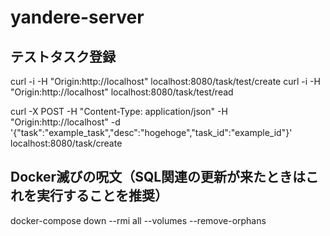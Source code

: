 # yandere-server

## テストタスク登録

curl -i -H "Origin:http://localhost" localhost:8080/task/test/create
curl -i -H "Origin:http://localhost" localhost:8080/task/test/read
  
curl -X POST -H "Content-Type: application/json" -H "Origin:http://localhost" -d '{"task":"example_task","desc":"hogehoge","task_id":"example_id"}' localhost:8080/task/create

## Docker滅びの呪文（SQL関連の更新が来たときはこれを実行することを推奨）

docker-compose down --rmi all --volumes --remove-orphans
